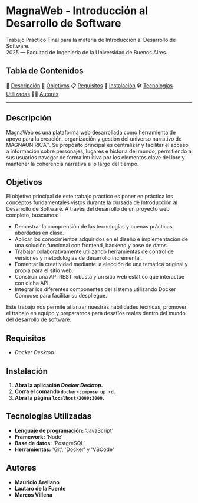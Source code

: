 # MagnaWeb - Introducción al Desarrollo de Software
<p>Trabajo Práctico Final para la materia de Introducción al Desarrollo de Software.<br>2025 — Facultad de Ingeniería de la Universidad de Buenos Aires.</p>

## Tabla de Contenidos
📄 [Descripción](#descripción)
🎯 [Objetivos](#objetivos)
📋 [Requisitos](#requisitos)
💾 [Instalación](#instalación)
🛠️ [Tecnologías Utilizadas](#tecnologías-utilizadas)
🧑‍💻 [Autores](#autores)

---

## Descripción

MagnaWeb es una plataforma web desarrollada como herramienta de apoyo para la creación, organización y gestión del universo narrativo de MAGNAONIRICA™. Su propósito principal es centralizar y facilitar el acceso a información sobre personajes, lugares e historia del mundo, permitiendo a sus usuarios navegar de forma intuitiva por los elementos clave del lore y mantener la coherencia narrativa a lo largo del tiempo.

## Objetivos

El objetivo principal de este trabajo práctico es poner en práctica los conceptos fundamentales vistos durante la cursada de Introducción al Desarrollo de Software. A través del desarrollo de un proyecto web completo, buscamos:

- Demostrar la comprensión de las tecnologías y buenas prácticas abordadas en clase.
- Aplicar los conocimientos adquiridos en el diseño e implementación de una solución funcional con frontend, backend y base de datos.
- Trabajar colaborativamente utilizando herramientas de control de versiones y metodologías de desarrollo incremental.
- Fomentar la creatividad mediante la elección de una temática original y propia para el sitio web.
- Construir una API REST robusta y un sitio web estático que interactúe con dicha API.
- Integrar los diferentes componentes del sistema utilizando Docker Compose para facilitar su despliegue.

Este trabajo nos permite afianzar nuestras habilidades técnicas, promover el trabajo en equipo y prepararnos para desafíos reales dentro del mundo del desarrollo de software.

## Requisitos

- *Docker Desktop.*

## Instalación

1. **Abra la aplicación *Docker Desktop*.**
2. **Corra el comando ```docker-compose up -d```.**
3. **Abra la página ```localhost/3000:3000```.**

## Tecnologías Utilizadas

- **Lenguaje de programación:** 'JavaScript'
- **Framework:** 'Node'
- **Base de datos:** 'PostgreSQL'
- **Herramientas:** 'Git', 'Docker' y 'VSCode'

## Autores
- **Mauricio Arellano**
- **Lautaro de la Fuente**
- **Marcos Villena**